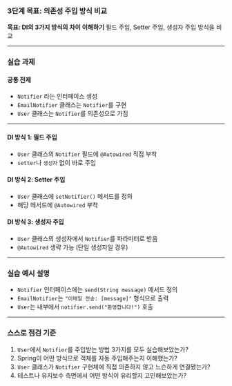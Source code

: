 
### 3단계 목표: 의존성 주입 방식 비교

**목표: DI의 3가지 방식의 차이 이해하기**
필드 주입, Setter 주입, 생성자 주입 방식을 비교

---

### 실습 과제

#### 공통 전제

* `Notifier` 라는 인터페이스 생성
* `EmailNotifier` 클래스는 `Notifier`를 구현
* `User` 클래스는 `Notifier`를 의존성으로 가짐

---

#### DI 방식 1: 필드 주입

* `User` 클래스의 `Notifier` 필드에 `@Autowired` 직접 부착
* `setter`나 `생성자` 없이 바로 주입

#### DI 방식 2: Setter 주입

* `User` 클래스에 `setNotifier()` 메서드를 정의
* 해당 메서드에 `@Autowired` 부착

#### DI 방식 3: 생성자 주입

* `User` 클래스의 생성자에서 `Notifier`를 파라미터로 받음
* `@Autowired` 생략 가능 (단일 생성자일 경우)

---

### 실습 예시 설명

* `Notifier` 인터페이스에는 `send(String message)` 메서드 정의
* `EmailNotifier`는 `"이메일 전송: [message]"` 형식으로 출력
* `User`는 내부에서 `notifier.send("환영합니다!")` 호출

---

### 스스로 점검 기준

1. `User`에서 `Notifier`를 주입받는 방법 3가지를 모두 실습해보았는가?
2. Spring이 어떤 방식으로 객체를 자동 주입해주는지 이해했는가?
3. `User` 클래스가 `Notifier` 구현체에 직접 의존하지 않고 느슨하게 연결됐는가?
4. 테스트나 유지보수 측면에서 어떤 방식이 유리할지 고민해보았는가?
